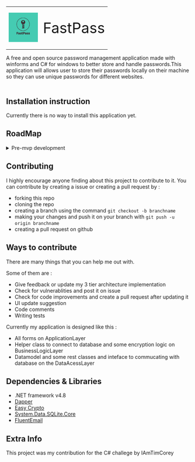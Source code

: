 <table align="center" border="0">
    <tr>
        <td><p align="center"><img src="ApplicationLayer/Resources/FastPass-logos.jpeg" width="80" height="80"/></p>
        </td>
        <td>
            <span style="font-size:40px">FastPass</span>
        </td>
    </tr>
</table>
A free and open source password management application made with winforms and C# for windows to better store and handle passwords.This application will allows user to store their passwords locally on their machine so they can use unique passwords for different websites.
<br>
<br>


## Installation instruction
Currently there is no way to install this application yet.


## RoadMap


<details>
 <summary>Pre-mvp development</summary>

 - ✔️ Implement a 3 tier architecture
 - ✔️ Design the UI of each forms
     - ✔️ Form design
     - ✔️ Form navigation
- ✔️ Form Validation
     - ✔️ StorePassForm validation
     - ✔️ UpdatePassForm validation
     - ✔️ SignInForm validation
     - ✔️ SignUpForm validation
     - ✔️ UpdateMasterAccFrom validation
- ✔️ Create database
- ✔️ Create table for storing password
- ✔️ Create table for storing master account info
- ✔️ Allow user to create a master account
- ✔️ Allow user to sign in to their master account
- ✔️ Allow user to store password
- ✔️ Allow user to view password
- ✔️ Allow user to update password
- ✔️ Allow user to delete password
- Release MVP

⚡ Extra features added :
- Forgot password request with email verification
- Update user account (only thier first name and last name)
- View user account info

</details>


## Contributing
I highly encourage anyone finding about this project to contribute to it. You can contribute 
by creating a issue or creating a pull request by :

- forking this repo
- cloning the repo
- creating a branch using the command `git checkout -b branchname`
- making your changes and push it on your branch with `git push -u origin branchname`
- creating a pull request on github

## Ways to contribute
There are many things that you can help me out with.

Some of them are : 
- Give feedback or update my 3 tier architecture implementation
- Check for vulnerablities and post it on issue
- Check for code improvements and create a pull request after updating it
- UI update suggestion
- Code comments
- Writing tests

Currently my application is designed like this :
- All forms on ApplicationLayer
- Helper class to connect to database and some encryption logic on BusinessLogicLayer
- Datamodel and some rest classes and inteface to commucating with database on the DataAcessLayer

## Dependencies & Libraries
- .NET framework v4.8
- [Dapper](https://www.nuget.org/packages/Dapper/)
- [Easy Crypto](https://www.nuget.org/packages/EasyCrypto/)
- [System.Data.SQLite.Core](https://www.nuget.org/packages/System.Data.SQLite.Core/)
- [FluentEmail](https://www.nuget.org/packages/FluentEmail.Smtp/)

## Extra Info
This project was my contribution for the C# challege by IAmTimCorey 
